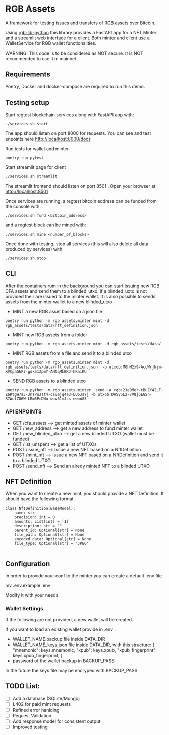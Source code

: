 # RGB Assets 

A framework for testing issues and transfers of [RGB](rgb.info) assets over Bitcoin.

Using [rgb-lib-python](https://github.com/RGB-Tools/rgb-lib-python/tree/master) this library provides a FastAPI app for a NFT Minter and a streamlit web interface for a client.
Both minter and client use a WalletService for RGB wallet functionalities. 


WARNING: This code is to be considered as NOT secure. It is NOT recommended to use it in mainnet 

## Requirements
Poetry, Docker and docker-compose are required to run this demo.

## Testing setup

Start regtest blockchain services along with FastAPI app with:
```shell
./services.sh start
```

The app should listen on port 8000 for requests. You can see and test enpoints here [http://localhost:8000/docs](http://localhost:8000/docs) 

Run tests for wallet and minter
```shell
poetry run pytest
```

Start streamlit page for client
```shell
./services.sh streamlit
```

The streamlit frontend should listen on port 8501 . Open your browser at [http://localhost:8501](http://localhost:8501)


Once services are running, a regtest bitcoin address can be funded from the
console with:
```shell
./services.sh fund <bitcoin_address>
```
and a regtest block can be mined with:
```shell
./services.sh mine <number_of_blocks>
```

Once done with testing, stop all services (this will also delete all data produced by services)
with:
```shell
./services.sh stop
```


## CLI 
After the containers rum in the background you can start issuing new RGB CFA assets and send them to a blinded_utxo. If a blinded_uxto is not provided their are issued to the minter wallet. 
It is also possible to sends assets from the minter wallet to a new blinded_utxo

- MINT a new RGB asset based on a json file
```shell
poetry run python -m rgb_assets.minter mint -d rgb_assets/tests/data/nft_definition.json 
```

- MINT new RGB assets from a folder
```shell
poetry run python -m rgb_assets.minter mint -d rgb_assets/tests/data/ 
```

- MINT RGB assets from a file and send it to a blinded utxo
```shell
poetry run python -m rgb_assets.minter mint -d rgb_assets/tests/data/nft_definition.json  -b utxob:MGhM2x9-AccWrjNjm-XVCpaGhF7-gdk51ZpmY-ANtqMLBKJ-hKaiKU
```

- SEND RGB assets to a blinded utxo
```shell
poetry run python -m rgb_assets.minter  send -a rgb:21e9Mer-tBuZY42LF-Z6RtgW7aJ-JnTPuJTt4-csvejq4a3-LUoJsYj -b utxob:DASV5L2-vV8j6EGSn-B7WutZ86W-LBm5PcDWo-wov61mJcs-ewon83
```

### API ENPOINTS
- GET /cfa_assets --> get minted assets of minter wallet
- GET /new_address --> get a new address to fund minter wallet 
- GET /new_blinded_utxo --> get a new blinded UTXO (wallet must be funded)
- GET /list_unspent --> get a list of UTXOs
- POST  /issue_nft --> Issue a new NFT based on a NftDefinition
- POST  /mint_nft --> Issue a new NFT based on a NftDefinition and send it to a blinded UTXO
- POST  /send_nft --> Send an alredy minted NFT to a blinded UTXO


## NFT Definition 
<!--  -->
When you want to create a new mint, you should provide a NFT Definition. It should have the following format.

```
class NftDefinition(BaseModel):
    name: str
    precision: int = 0
    amounts: List[int] = [1]
    description: str = ""
    parent_id: Optional[str] = None
    file_path: Optional[str] = None
    encoded_data: Optional[str] = None
    file_type: Optional[str] = "JPEG"


```
## Configuration
In order to provide your conf to the minter you can create a default .env file

mv .env.example .env

Modify it with your needs.


### Wallet Settings
If the following are not provided, a new wallet will be created. 

If you want to load an existing wallet provide in .env :
- WALLET_NAME.backup file inside DATA_DIR
- WALLET_NAME_keys.json file inside DATA_DIR, with this structure:
{
    "mnemonic": keys.mnemonic,
    "xpub": keys.xpub,
    "xpub_fingerprint": keys.xpub_fingerprint,
}
- password of the wallet backup in BACKUP_PASS

In the future the keys file may be encryped with BACKUP_PASS


## TODO List:
- [ ] Add a database (SQLite/Mongo)
- [ ] L402 for paid mint requests
- [ ] Refined error hanlding
- [ ] Request Validation
- [ ] Add response model for consistent output
- [ ] Improved testing
